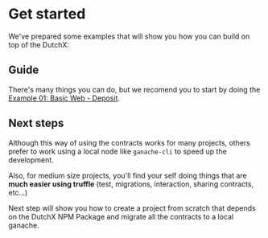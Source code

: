 # Get started
We've prepared some examples that will show you how you can build on top of the DutchX:

## Guide
There's many things you can do, but we recomend you to start by doing the 
[Example 01: Basic Web - Deposit](https://github.com/gnosis/dx-examples-dev/tree/master/01_basic-web-deposit).

## Next steps
Although this way of using the contracts works for many projects, others prefer
to work using a local node like `ganache-cli` to speed up the development.

Also, for medium size projects, you'll find your self doing things that are 
**much easier using truffle** (test, migrations, interaction, sharing contracts,
etc...)

Next step will show you how to create a project from scratch that depends on 
the DutchX NPM Package and migrate all the contracts to a local ganache.